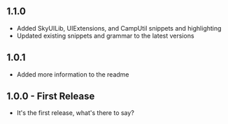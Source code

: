 ## 1.1.0
* Added SkyUILib, UIExtensions, and CampUtil snippets and highlighting
* Updated existing snippets and grammar to the latest versions

## 1.0.1
* Added more information to the readme

## 1.0.0 - First Release
* It's the first release, what's there to say?
